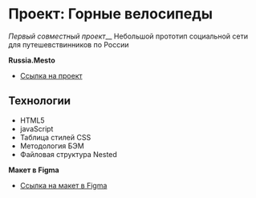 # Проект: Горные велосипеды
_Первый совместный проект___
Небольшой прототип социальной сети для путешевствинников по России


**Russia.Mesto**
* [Ссылка на проект](https://aleksandr-levitskyi.github.io/mesto/)

## Технологии

- HTML5
- javaScript
- Таблица стилей CSS 
- Методология БЭМ
- Файловая структура Nested


**Макет в Figma**

* [Ссылка на макет в Figma](https://www.figma.com/file/2cn9N9jSkmxD84oJik7xL7/JavaScript.-Sprint-4?node-id=0%3A1)